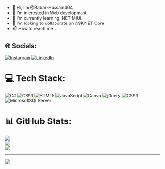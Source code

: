 - 👋 Hi, I’m @Babar-Hussain404
- 👀 I’m interested in Web development
- 🌱 I’m currently learning .NET MIUI.
- 💞️ I’m looking to collaborate on ASP.NET Core
- 📫 How to reach me ...

## 🌐 Socials:
[![Instagram](https://img.shields.io/badge/Instagram-%23E4405F.svg?logo=Instagram&logoColor=white)](https://instagram.com/mbh_babar) [![LinkedIn](https://img.shields.io/badge/LinkedIn-%230077B5.svg?logo=linkedin&logoColor=white)](https://linkedin.com/in/babar-hussain-47a6a01a5/) 

# 💻 Tech Stack:
![C#](https://img.shields.io/badge/c%23-%23239120.svg?style=plastic&logo=csharp&logoColor=white) ![CSS3](https://img.shields.io/badge/css3-%231572B6.svg?style=plastic&logo=css3&logoColor=white) ![HTML5](https://img.shields.io/badge/html5-%23E34F26.svg?style=plastic&logo=html5&logoColor=white) ![JavaScript](https://img.shields.io/badge/javascript-%23323330.svg?style=plastic&logo=javascript&logoColor=%23F7DF1E) ![Canva](https://img.shields.io/badge/Canva-%2300C4CC.svg?style=plastic&logo=Canva&logoColor=white) ![jQuery](https://img.shields.io/badge/jquery-%230769AD.svg?style=plastic&logo=jquery&logoColor=white) ![CSS3](https://img.shields.io/badge/css3-%231572B6.svg?style=plastic&logo=css3&logoColor=white) ![MicrosoftSQLServer](https://img.shields.io/badge/Microsoft%20SQL%20Server-CC2927?style=plastic&logo=microsoft%20sql%20server&logoColor=white)
# 📊 GitHub Stats:
![](https://github-readme-stats.vercel.app/api?username=Babar-Hussain404&theme=dark&hide_border=false&include_all_commits=false&count_private=false)<br/>
![](https://github-readme-streak-stats.herokuapp.com/?user=Babar-Hussain404&theme=dark&hide_border=false)<br/>
![](https://github-readme-stats.vercel.app/api/top-langs/?username=Babar-Hussain404&theme=dark&hide_border=false&include_all_commits=false&count_private=false&layout=compact)

---
[![](https://visitcount.itsvg.in/api?id=Babar-Hussain404&icon=0&color=12)](https://visitcount.itsvg.in)

<!-- Proudly created with GPRM ( https://gprm.itsvg.in ) -->
